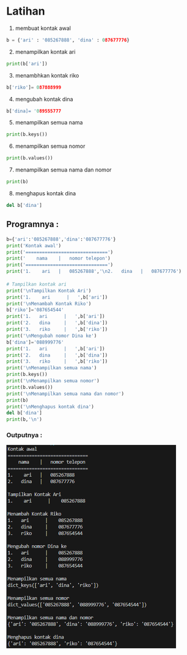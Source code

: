 # Latihan 

1. membuat kontak awal
`````python
b = {'ari' : '085267888', 'dina' : 087677776}
`````
2. menampilkan kontak ari
``````Python
print(b['ari'])
``````
3. menambhkan kontak riko
``````python
b['riko']= 087888999
``````
4. mengubah kontak dina
``````python
b['dina]= '089555777
``````
5. menampilkan semua nama
``````python
print(b.keys())
``````
6. menampilkan semua nomor
``````python
print(b.values())
``````
7. menampilkan semua nama dan nomor
``````python
print(b)
``````
8. menghapus kontak dina
``````python
del b['dina']
``````

## Programnya :

``````python
b={'ari':'085267888','dina':'087677776'}
print('Kontak awal')
print('==============================')
print('    nama    |   nomor telepon')
print('==============================')
print('1.    ari   |   085267888','\n2.   dina   |   087677776')

# Tampilkan kontak ari
print('\nTampilkan Kontak Ari')
print('1.    ari      |   ',b['ari'])
print('\nMenambah Kontak Riko')
b['riko']='087654544'
print('1.   ari      |   ',b['ari'])
print('2.   dina     |   ',b['dina'])
print('3.   riko     |   ',b['riko'])
print('\nMengubah nomor Dina ke')
b['dina']='088999776'
print('1.   ari      |   ',b['ari'])
print('2.   dina     |   ',b['dina'])
print('3.   riko     |   ',b['riko'])
print('\nMenampilkan semua nama')
print(b.keys())
print('\nMenampilkan semua nomor')
print(b.values())
print('\nMenampilkan semua nama dan nomor')
print(b)
print('\nMenghapus kontak dina')
del b['dina']
print(b,'\n')
``````

### Outputnya :

![Alt text](output.png)